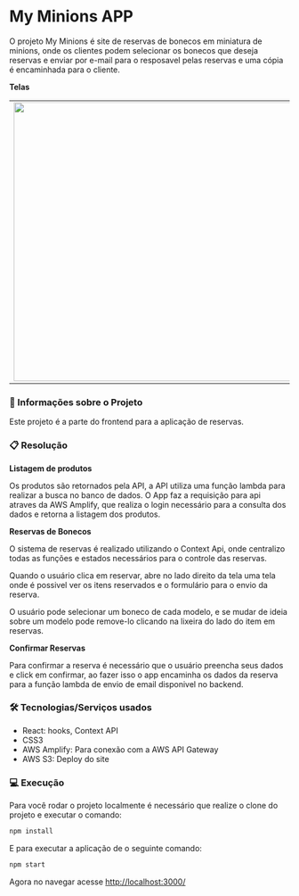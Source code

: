 # My Minions APP

O projeto My Minions é site de reservas de bonecos em miniatura de minions, onde os clientes podem selecionar os bonecos que deseja reservas e enviar por e-mail para o resposavel pelas reservas e uma cópia é encaminhada para o cliente.

**Telas**

<table>
  <tr>
    <td>
    <img src="https://user-images.githubusercontent.com/63053569/119558343-a9a73e80-bd77-11eb-9be5-12235d25d180.png" width="500">
    </td>
    <td>
    <img src="https://user-images.githubusercontent.com/63053569/119558352-ac099880-bd77-11eb-8d52-ccdfc383818c.png" width="500">
    </td>
  </tr>
    
</table>

### :page_with_curl: Informações sobre o Projeto

Este projeto é a parte do frontend para a aplicação de reservas.

### :clipboard: Resolução

**Listagem de produtos**

Os produtos são retornados pela API, a API utiliza uma função lambda para realizar a busca no banco de dados. O App faz a requisição para api atraves da AWS Amplify, que realiza o login necessário para a consulta dos dados e retorna a listagem dos produtos.

**Reservas de Bonecos**

O sistema de reservas é realizado utilizando o Context Api, onde centralizo todas as funções e estados necessários para o controle das reservas.

Quando o usuário clica em reservar, abre no lado direito da tela uma tela onde é possivel ver os itens reservados e o formulário para o envio da reserva.

O usuário pode selecionar um boneco de cada modelo, e se mudar de ideia sobre um modelo pode remove-lo clicando na lixeira do lado do item em reservas.

**Confirmar Reservas**

Para confirmar a reserva é necessário que o usuário preencha seus dados e click em confirmar, ao fazer isso o app encaminha os dados da reserva para a função lambda de envio de email disponivel no backend.

### :hammer_and_wrench: Tecnologias/Serviços usados

- React: hooks, Context API
- CSS3
- AWS Amplify: Para conexão com a AWS API Gateway
- AWS S3: Deploy do site 

### :computer: Execução

Para você rodar o projeto localmente é necessário que realize o clone do projeto e executar o comando:

```bash
npm install
```

E para executar a aplicação de o seguinte comando:

```bash
npm start
```

Agora no navegar acesse [http://localhost:3000/](http://localhost:3000/)